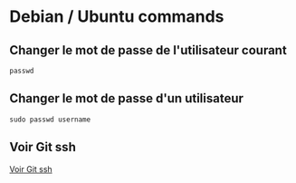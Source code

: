 # Debian / Ubuntu commands

## Changer le mot de passe de l'utilisateur courant
```shell
passwd
```

## Changer le mot de passe d'un utilisateur
```shell
sudo passwd username
```

## Voir Git ssh
[Voir Git ssh](../Git/README.md)